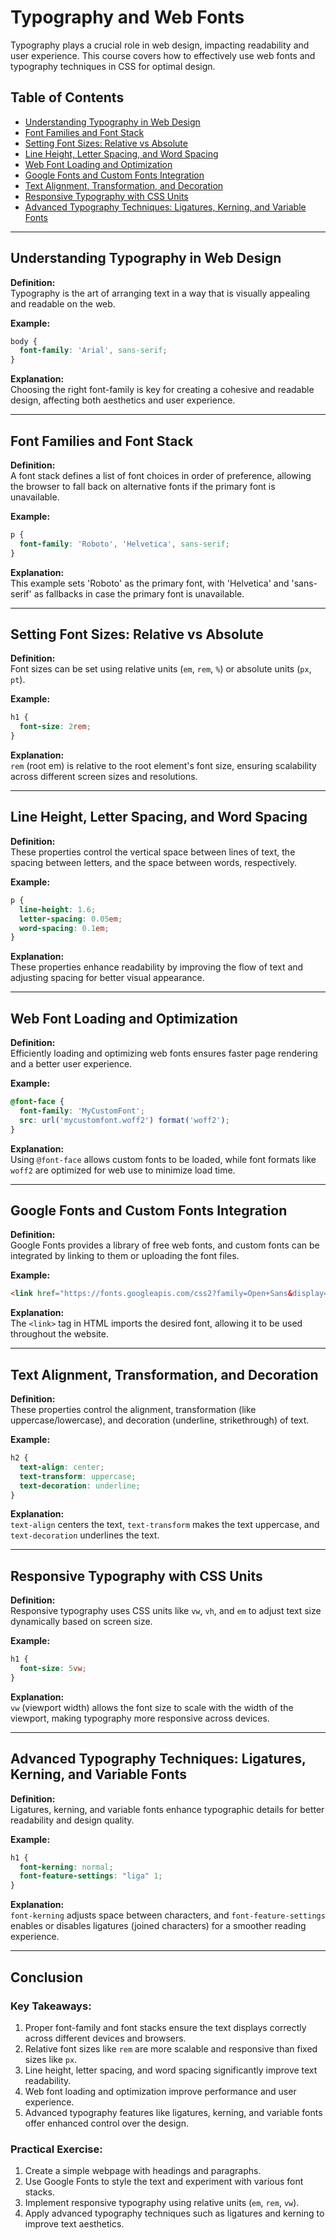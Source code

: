 
# Typography and Web Fonts

Typography plays a crucial role in web design, impacting readability and user experience. This course covers how to effectively use web fonts and typography techniques in CSS for optimal design.

## Table of Contents
- [Understanding Typography in Web Design](#understanding-typography-in-web-design)
- [Font Families and Font Stack](#font-families-and-font-stack)
- [Setting Font Sizes: Relative vs Absolute](#setting-font-sizes-relative-vs-absolute)
- [Line Height, Letter Spacing, and Word Spacing](#line-height-letter-spacing-and-word-spacing)
- [Web Font Loading and Optimization](#web-font-loading-and-optimization)
- [Google Fonts and Custom Fonts Integration](#google-fonts-and-custom-fonts-integration)
- [Text Alignment, Transformation, and Decoration](#text-alignment-transformation-and-decoration)
- [Responsive Typography with CSS Units](#responsive-typography-with-css-units)
- [Advanced Typography Techniques: Ligatures, Kerning, and Variable Fonts](#advanced-typography-techniques-ligatures-kerning-and-variable-fonts)

---

## Understanding Typography in Web Design

**Definition:**  
Typography is the art of arranging text in a way that is visually appealing and readable on the web.

**Example:**
```css
body {
  font-family: 'Arial', sans-serif;
}
```
**Explanation:**  
Choosing the right font-family is key for creating a cohesive and readable design, affecting both aesthetics and user experience.

---

## Font Families and Font Stack

**Definition:**  
A font stack defines a list of font choices in order of preference, allowing the browser to fall back on alternative fonts if the primary font is unavailable.

**Example:**
```css
p {
  font-family: 'Roboto', 'Helvetica', sans-serif;
}
```
**Explanation:**  
This example sets 'Roboto' as the primary font, with 'Helvetica' and 'sans-serif' as fallbacks in case the primary font is unavailable.

---

## Setting Font Sizes: Relative vs Absolute

**Definition:**  
Font sizes can be set using relative units (`em`, `rem`, `%`) or absolute units (`px`, `pt`).

**Example:**
```css
h1 {
  font-size: 2rem;
}
```
**Explanation:**  
`rem` (root em) is relative to the root element's font size, ensuring scalability across different screen sizes and resolutions.

---

## Line Height, Letter Spacing, and Word Spacing

**Definition:**  
These properties control the vertical space between lines of text, the spacing between letters, and the space between words, respectively.

**Example:**
```css
p {
  line-height: 1.6;
  letter-spacing: 0.05em;
  word-spacing: 0.1em;
}
```
**Explanation:**  
These properties enhance readability by improving the flow of text and adjusting spacing for better visual appearance.

---

## Web Font Loading and Optimization

**Definition:**  
Efficiently loading and optimizing web fonts ensures faster page rendering and a better user experience.

**Example:**
```css
@font-face {
  font-family: 'MyCustomFont';
  src: url('mycustomfont.woff2') format('woff2');
}
```
**Explanation:**  
Using `@font-face` allows custom fonts to be loaded, while font formats like `woff2` are optimized for web use to minimize load time.

---

## Google Fonts and Custom Fonts Integration

**Definition:**  
Google Fonts provides a library of free web fonts, and custom fonts can be integrated by linking to them or uploading the font files.

**Example:**
```html
<link href="https://fonts.googleapis.com/css2?family=Open+Sans&display=swap" rel="stylesheet">
```
**Explanation:**  
The `<link>` tag in HTML imports the desired font, allowing it to be used throughout the website.

---

## Text Alignment, Transformation, and Decoration

**Definition:**  
These properties control the alignment, transformation (like uppercase/lowercase), and decoration (underline, strikethrough) of text.

**Example:**
```css
h2 {
  text-align: center;
  text-transform: uppercase;
  text-decoration: underline;
}
```
**Explanation:**  
`text-align` centers the text, `text-transform` makes the text uppercase, and `text-decoration` underlines the text.

---

## Responsive Typography with CSS Units

**Definition:**  
Responsive typography uses CSS units like `vw`, `vh`, and `em` to adjust text size dynamically based on screen size.

**Example:**
```css
h1 {
  font-size: 5vw;
}
```
**Explanation:**  
`vw` (viewport width) allows the font size to scale with the width of the viewport, making typography more responsive across devices.

---

## Advanced Typography Techniques: Ligatures, Kerning, and Variable Fonts

**Definition:**  
Ligatures, kerning, and variable fonts enhance typographic details for better readability and design quality.

**Example:**
```css
h1 {
  font-kerning: normal;
  font-feature-settings: "liga" 1;
}
```
**Explanation:**  
`font-kerning` adjusts space between characters, and `font-feature-settings` enables or disables ligatures (joined characters) for a smoother reading experience.

---

## Conclusion

### Key Takeaways:
1. Proper font-family and font stacks ensure the text displays correctly across different devices and browsers.
2. Relative font sizes like `rem` are more scalable and responsive than fixed sizes like `px`.
3. Line height, letter spacing, and word spacing significantly improve text readability.
4. Web font loading and optimization improve performance and user experience.
5. Advanced typography features like ligatures, kerning, and variable fonts offer enhanced control over the design.

### Practical Exercise:
1. Create a simple webpage with headings and paragraphs.
2. Use Google Fonts to style the text and experiment with various font stacks.
3. Implement responsive typography using relative units (`em`, `rem`, `vw`).
4. Apply advanced typography techniques such as ligatures and kerning to improve text aesthetics.
